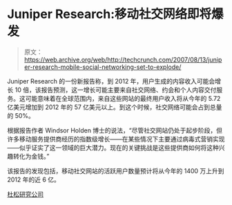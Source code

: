 # Juniper Research:移动社交网络即将爆发

> 原文：<https://web.archive.org/web/http://techcrunch.com/2007/08/13/juniper-research-mobile-social-networking-set-to-explode/>

Juniper Research 的一份新报告称，到 2012 年，用户生成的内容收入可能会增长 10 倍，该报告预测，这一增长可能主要来自社交网络、约会和个人内容交付服务。这可能意味着在全球范围内，来自这些网站的最终用户收入将从今年的 5.72 亿美元增加到 2012 年的 57 亿美元以上。到这个时候，社交网络可能会占到总量的 50%。

根据报告作者 Windsor Holden 博士的说法，“尽管社交网站仍处于起步阶段，但许多移动服务提供商经历的指数级增长——在某些情况下主要通过病毒式营销实现——似乎证实了这一领域的巨大潜力。现在的关键挑战是这些提供商如何将这种兴趣转化为金钱。”

该报告的发现包括，移动社交网站的活跃用户数量预计将从今年的 1400 万上升到 2012 年的近 6 亿。

[杜松研究公司](https://web.archive.org/web/20160913054814/http://www.juniperresearch.com/shop/viewreport.php?id=90)